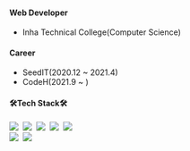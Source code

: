 #### Web Developer
* Inha Technical College(Computer Science)   

#### Career
* SeedIT(2020.12 ~ 2021.4)
* CodeH(2021.9 ~ )   

#### 🛠Tech Stack🛠
<img src="https://img.shields.io/badge/Java-007396?style=flat-square&logo=Java&logoColor=white"></a>&nbsp;
<img src="https://img.shields.io/badge/Spring-6DB33F?style=flat-square&logo=Spring&logoColor=white"></a>&nbsp;
<img src="https://img.shields.io/badge/Python-3776AB?style=flat-square&logo=Python&logoColor=white"></a>&nbsp;
<img src="https://img.shields.io/badge/JavaScript-F7DF1E?style=flat-square&logo=JavaScript&logoColor=white"></a>&nbsp;
<img src="https://img.shields.io/badge/Oracle-F80000?style=flat-square&logo=Oracle&logoColor=white"></a>   
<img src="https://img.shields.io/badge/MySQL-4479A1?style=flat-square&logo=Mysql&logoColor=white">&nbsp;
<img src="https://img.shields.io/badge/Swift-FA7343?style=flat-square&logo=Swift&logoColor=white"></a>&nbsp;
